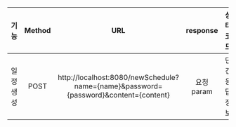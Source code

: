 | 기능 | Method | URL | response | 상태코드 |
| :-: | :-: | :-: | :-: | :-: |
| 일정 생성 | POST | http://localhost:8080/newSchedule?name={name}&password={password}&content={content}| 요청 param | 단건 응답 정보 | 200: 정상 조회 |

